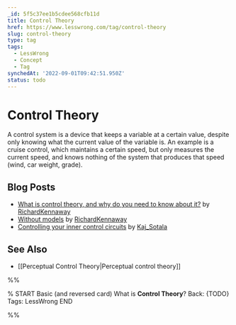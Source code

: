 ```yaml
---
_id: 5f5c37ee1b5cdee568cfb11d
title: Control Theory
href: https://www.lesswrong.com/tag/control-theory
slug: control-theory
type: tag
tags:
  - LessWrong
  - Concept
  - Tag
synchedAt: '2022-09-01T09:42:51.950Z'
status: todo
---
```


# Control Theory

A control system is a device that keeps a variable at a certain value, despite only knowing what the current value of the variable is. An example is a cruise control, which maintains a certain speed, but only measures the current speed, and knows nothing of the system that produces that speed (wind, car weight, grade).

## Blog Posts

- [What is control theory, and why do you need to know about it?](http://lesswrong.com/lw/dj/what_is_control_theory_and_why_do_you_need_to/) by [RichardKennaway](https://wiki.lesswrong.com/wiki/RichardKennaway)
- [Without models](http://lesswrong.com/lw/ek/without_models/) by [RichardKennaway](https://wiki.lesswrong.com/wiki/RichardKennaway)
- [Controlling your inner control circuits](http://lesswrong.com/lw/11h/controlling_your_inner_control_circuits/) by [Kaj_Sotala](https://wiki.lesswrong.com/wiki/Kaj_Sotala)

## See Also

- [[Perceptual Control Theory|Perceptual control theory]]


%%

% START
Basic (and reversed card)
What is **Control Theory**?
Back: {TODO}
Tags: LessWrong
END

%%
	
